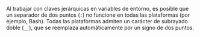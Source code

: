 Al trabajar con claves jerárquicas en variables de entorno, es posible que un separador de dos puntos (`:`) no funcione en todas las plataformas (por ejemplo, Bash). Todas las plataformas admiten un carácter de subrayado doble (`__`), que se reemplaza automáticamente por un signo de dos puntos.
